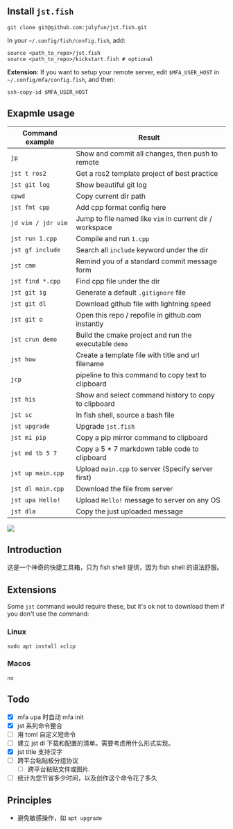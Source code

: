 ## Install `jst.fish`

```
git clone git@github.com:julyfun/jst.fish.git
```

In your `~/.config/fish/config.fish`, add:

```
source <path_to_repo>/jst.fish
source <path_to_repo>/kickstart.fish # optional
```

**Extension:** If you want to setup your remote server, edit `$MFA_USER_HOST` in `~/.config/mfa/config.fish`, and then:

```
ssh-copy-id $MFA_USER_HOST
```

## Exapmle usage

| Command example    | Result                                                   |
| ------------------ | -------------------------------------------------------- |
| `jp`               | Show and commit all changes, then push to remote         |
| `jst t ros2`       | Get a ros2 template project of best practice             |
| `jst git log`      | Show beautiful git log                                   |
| `cpwd`             | Copy current dir path                                    |
| `jst fmt cpp`      | Add cpp format config here                               |
| `jd vim / jdr vim` | Jump to file named like `vim` in current dir / workspace |
| `jst run 1.cpp`    | Compile and run `1.cpp`                                  |
| `jst gf include`   | Search all `include` keyword under the dir               |
| `jst cmm`          | Remind you of a standard commit message form             |
| `jst find *.cpp`   | Find cpp file under the dir                              |
| `jst git ig`       | Generate a default `.gitignore` file                     |
| `jst git dl`       | Download github file with lightning speed                |
| `jst git o`        | Open this repo / repofile in github.com instantly        |
| `jst crun demo`    | Build the cmake project and run the executable `demo`    |
| `jst how`          | Create a template file with title and url filename       |
| `jcp`              | pipeline to this command to copy text to clipboard       |
| `jst his`          | Show and select command history to copy to clipboard     |
| `jst sc`           | In fish shell, source a bash file                        |
| `jst upgrade`      | Upgrade `jst.fish`                                       |
| `jst mi pip`       | Copy a pip mirror command to clipboard                   |
| `jst md tb 5 7`    | Copy a 5 \* 7 markdown table code to clipboard           |
| `jst up main.cpp`  | Upload `main.cpp` to server (Specify server first)       |
| `jst dl main.cpp`  | Download the file from server                            |
| `jst upa Hello!`   | Upload `Hello!` message to server on any OS              |
| `jst dla`          | Copy the just uploaded message                           |

![](https://telegraph-image-bhi.pages.dev/file/5793b27ff193a9afbbcb8.png)

## Introduction

这是一个神奇的快捷工具箱，只为 fish shell 提供，因为 fish shell 的语法舒服。

## Extensions

Some `jst` command would require these, but it's ok not to download them if you don't use the command:

### Linux

```
sudo apt install xclip
```

### Macos

```
no
```

## Todo

- [x] mfa upa 时自动 mfa init
- [x] jst 系列命令整合
- [ ] 用 toml 自定义短命令
- [ ] 建立 jst dl 下载和配置的清单。需要考虑用什么形式实现。
- [x] jst title 支持汉字
- [ ] 跨平台粘贴板分组协议
    - [ ] 跨平台粘贴文件或图片.
- [ ] 统计为您节省多少时间，以及创作这个命令花了多久

## Principles

- 避免敏感操作，如 `apt upgrade`
